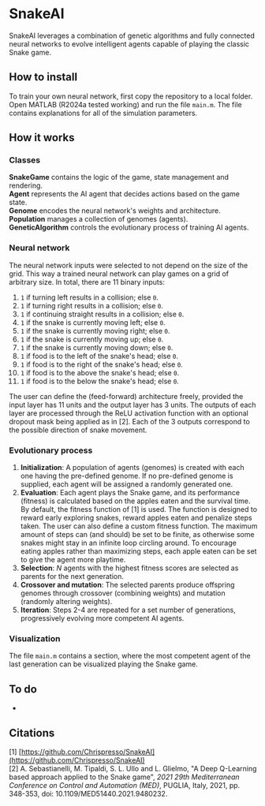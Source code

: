 # SnakeAI
SnakeAI leverages a combination of genetic algorithms and fully connected neural networks to evolve intelligent agents capable of playing the classic Snake game.

## How to install
To train your own neural network, first copy the repository to a local folder. Open MATLAB (R2024a tested working) and run the file ```main.m```. The file contains explanations for all of the simulation parameters.

## How it works
### Classes
**SnakeGame** contains the logic of the game, state management and rendering.  
**Agent** represents the AI agent that decides actions based on the game state.  
**Genome** encodes the neural network's weights and architecture.  
**Population** manages a collection of genomes (agents).  
**GeneticAlgorithm** controls the evolutionary process of training AI agents.  

### Neural network
The neural network inputs were selected to not depend on the size of the grid. This way a trained neural network can play games on a grid of arbitrary size. In total, there are 11 binary inputs:
1. ```1``` if turning left results in a collision; else ```0```.
2. ```1``` if turning right results in a collision; else ```0```.
3. ```1``` if continuing straight results in a collision; else ```0```.
4. ```1``` if the snake is currently moving left; else ```0```.
5. ```1``` if the snake is currently moving right; else ```0```.
6. ```1``` if the snake is currently moving up; else ```0```.
7. ```1``` if the snake is currently moving down; else ```0```.
8. ```1``` if food is to the left of the snake's head; else ```0```.
9. ```1``` if food is to the right of the snake's head; else ```0```.
10. ```1``` if food is to the above the snake's head; else ```0```.
11. ```1``` if food is to the below the snake's head; else ```0```.

The user can define the (feed-forward) architecture freely, provided the input layer has 11 units and the output layer has 3 units. The outputs of each layer are processed through the ReLU activation function with an optional dropout mask being applied as in [2]. Each of the 3 outputs correspond to the possible direction of snake movement.

### Evolutionary process
1. **Initialization**: A population of agents (genomes) is created with each one having the pre-defined genome. If no pre-defined genome is supplied, each agent will be assigned a randomly generated one.
2. **Evaluation**: Each agent plays the Snake game, and its performance (fitness) is calculated based on the apples eaten and the survival time. By default, the fitness function of [1] is used. The function is designed to reward early exploring snakes, reward apples eaten and penalize steps taken. The user can also define a custom fitness function. The maximum amount of steps can (and should) be set to be finite, as otherwise some snakes might stay in an infinite loop circling around. To encourage eating apples rather than maximizing steps, each apple eaten can be set to give the agent more playtime.
3. **Selection**: $N$ agents with the highest fitness scores are selected as parents for the next generation.
4. **Crossover and mutation**: The selected parents produce offspring genomes through crossover (combining weights) and mutation (randomly altering weights).
5. **Iteration**: Steps 2-4 are repeated for a set number of generations, progressively evolving more competent AI agents.

### Visualization
The file ```main.m``` contains a section, where the most competent agent of the last generation can be visualized playing the Snake game.

## To do
-

## Citations
[1] [https://github.com/Chrispresso/SnakeAI](https://github.com/Chrispresso/SnakeAI)  
[2] A. Sebastianelli, M. Tipaldi, S. L. Ullo and L. Glielmo, "A Deep Q-Learning based approach applied to the Snake game", *2021 29th Mediterranean Conference on Control and Automation (MED)*, PUGLIA, Italy, 2021, pp. 348-353, doi: 10.1109/MED51440.2021.9480232.